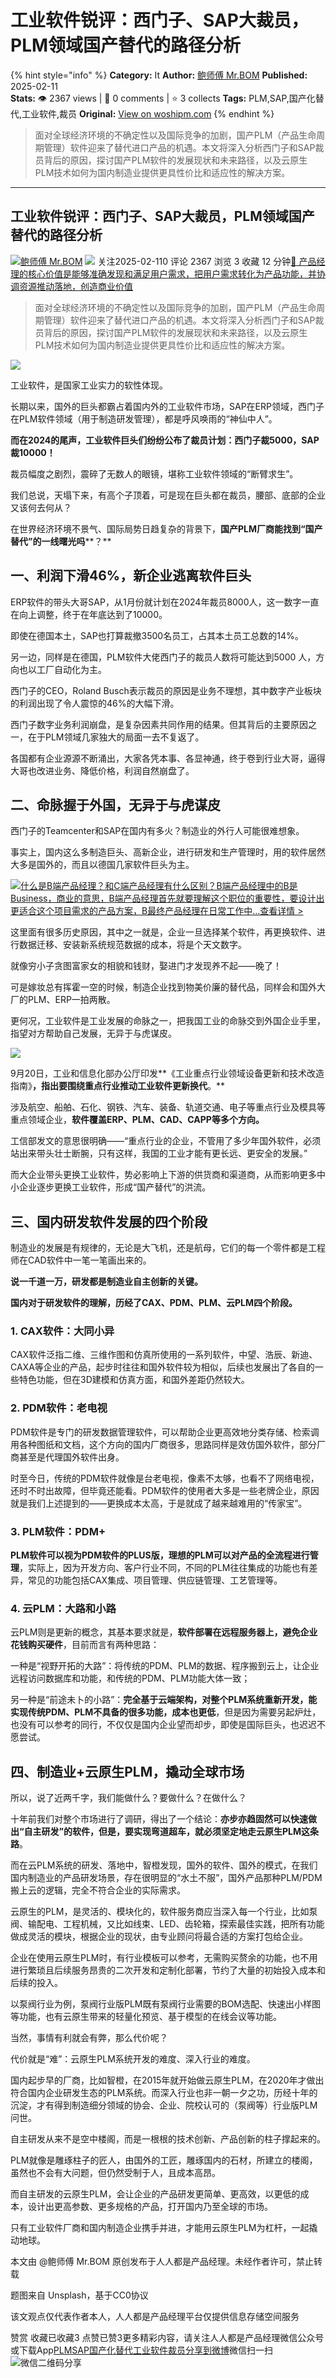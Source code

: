 # 工业软件锐评：西门子、SAP大裁员，PLM领域国产替代的路径分析
{% hint style="info" %}
**Category:** It
**Author:** [鲍师傅 Mr.BOM](https://www.woshipm.com/u/1605931)
**Published:** 2025-02-11  
**Stats:** 👁️ 2367 views | 💬 0 comments | ⭐ 3 collects
**Tags:** PLM,SAP,国产化替代,工业软件,裁员
**Original:** [View on woshipm.com](https://www.woshipm.com/it/6177665.html)
{% endhint %}
> 面对全球经济环境的不确定性以及国际竞争的加剧，国产PLM（产品生命周期管理）软件迎来了替代进口产品的机遇。本文将深入分析西门子和SAP裁员背后的原因，探讨国产PLM软件的发展现状和未来路径，以及云原生PLM技术如何为国内制造业提供更具性价比和适应性的解决方案。

---

## 工业软件锐评：西门子、SAP大裁员，PLM领域国产替代的路径分析

[![](https://static.woshipm.com/view/woshipm_api_def_20241113172818_2963.png?imageView2/1/w/72/h/72/q/100)](https://www.woshipm.com/u/1605931)[鲍师傅 Mr.BOM](https://www.woshipm.com/u/1605931) ![](https://static.woshipm.com/tag/1101_1@2x.png) 关注2025-02-110 评论 2367 浏览 3 收藏 12 分钟[🔗 产品经理的核心价值是能够准确发现和满足用户需求，把用户需求转化为产品功能，并协调资源推动落地，创造商业价值](https://ke.qidianla.com/courses/90pm)

> 面对全球经济环境的不确定性以及国际竞争的加剧，国产PLM（产品生命周期管理）软件迎来了替代进口产品的机遇。本文将深入分析西门子和SAP裁员背后的原因，探讨国产PLM软件的发展现状和未来路径，以及云原生PLM技术如何为国内制造业提供更具性价比和适应性的解决方案。

![](https://image.woshipm.com/2023/04/13/d34a618a-d9e1-11ed-9d7a-00163e0b5ff3.jpg)

工业软件，是国家工业实力的软性体现。

长期以来，国外的巨头都霸占着国内外的工业软件市场，SAP在ERP领域，西门子在PLM软件领域（用于制造研发管理），都是呼风唤雨的“神仙中人”。

**而在2024的尾声，工业软件巨头们纷纷公布了裁员计划：西门子裁5000，SAP裁10000！**

裁员幅度之剧烈，震碎了无数人的眼镜，堪称工业软件领域的“断臂求生”。

我们总说，天塌下来，有高个子顶着，可是现在巨头都在裁员，腰部、底部的企业又该何去何从？

在世界经济环境不景气、国际局势日趋复杂的背景下，**国产PLM厂商能找到“国产替代”的一线曙光吗****？**

## 一、利润下滑46%，新企业逃离软件巨头

ERP软件的带头大哥SAP，从1月份就计划在2024年裁员8000人，这一数字一直在向上调整，终于在年底达到了10000。

即使在德国本土，SAP也打算裁撤3500名员工，占其本土员工总数的14%。

另一边，同样是在德国，PLM软件大佬西门子的裁员人数将可能达到5000 人，方向也以工厂自动化为主。

西门子的CEO，Roland Busch表示裁员的原因是业务不理想，其中数字产业板块的利润出现了令人震惊的46%的大幅下滑。

西门子数字业务利润崩盘，是复杂因素共同作用的结果。但其背后的主要原因之一，在于PLM领域几家独大的局面一去不复返了。

各国都有企业源源不断涌出，大家各凭本事、各显神通，终于卷到行业大哥，逼得大哥也改进业务、降低价格，利润自然崩盘了。

## 二、命脉握于外国，无异于与虎谋皮

西门子的Teamcenter和SAP在国内有多火？制造业的外行人可能很难想象。

事实上，国内这么多制造巨头、高新企业，进行研发和生产管理时，用的软件居然大多是国外的，而且以德国几家软件巨头为主。

[![](https://image.woshipm.com/2023/07/27/6f50fd24-2c7f-11ee-875d-00163e0b5ff3.png)什么是B端产品经理？和C端产品经理有什么区别？B端产品经理中的B是Business，商业的意思，B端产品经理首先就要理解这个职位的重要性，要设计出更适合这个项目需求的产品方案，B最终产品经理在日常工作中...查看详情 >](https://ke.qidianla.com/courses/bcpm)

这里面有很多历史原因，其中之一就是，企业一旦选择某个软件，再更换软件、进行数据迁移、安装新系统规范数据的成本，将是个天文数字。

就像穷小子贪图富家女的相貌和钱财，娶进门才发现养不起——晚了！

可是嫁妆总有挥霍一空的时候，制造企业找到物美价廉的替代品，同样会和国外大厂的PLM、ERP一拍两散。

更何况，工业软件是工业发展的命脉之一，把我国工业的命脉交到外国企业手里，指望对方帮助自己发展，无异于与虎谋皮。

![](https://image.woshipm.com/2025/02/10/6548edae-e778-11ef-ae00-00163e09d72f.png)

9月20日，工业和信息化部办公厅印发**《工业重点行业领域设备更新和技术改造指南》**，指出要围绕重点行业推动工业软件更新换代**。**

涉及航空、船舶、石化、钢铁、汽车、装备、轨道交通、电子等重点行业及模具等重点领域企业，**软件覆盖ERP、PLM、CAD、CAPP等多个方向。**

工信部发文的意思很明确——“重点行业的企业，不管用了多少年国外软件，必须站出来带头壮士断腕，只有这样，我国的工业才能有更长远、更安全的发展。”

而大企业带头更换工业软件，势必影响上下游的供货商和渠道商，从而影响更多中小企业逐步更换工业软件，形成“国产替代”的洪流。

## 三、国内研发软件发展的四个阶段

制造业的发展是有规律的，无论是大飞机，还是航母，它们的每一个零件都是工程师在CAD软件中一笔一笔画出来的。

**说一千道一万，研发都是制造业自主创新的关键。**

**国内对于研发软件的理解，历经了CAX、PDM、PLM、云PLM四个阶段。**

### 1\. CAX软件：大同小异

CAX软件泛指二维、三维作图和仿真所使用的一系列软件，中望、浩辰、新迪、CAXA等企业的产品，起步时往往和国外软件较为相似，后续也发展出了各自的一些特色功能，但在3D建模和仿真方面，和国外差距仍然较大。

### 2\. PDM软件：老电视

PDM软件是专门的研发数据管理软件，可以帮助企业更高效地分类存储、检索调用各种图纸和文档，这个方向的国内厂商很多，思路同样是效仿国外软件，部分厂商甚至是代理国外软件出身。

时至今日，传统的PDM软件就像是台老电视，像素不太够，也看不了网络电视，还时不时出故障，但毕竟还能看。PDM软件的使用者大多是一些老牌企业，原因就是我们上述提到的——更换成本太高，于是就成了越来越难用的“传家宝”。

### 3\. PLM软件：PDM+

**PLM软件可以视为PDM软件的PLUS版，理想的PLM可以对产品的全流程进行管理**，实际上，因为开发方向、客户行业不同，不同的PLM往往集成的功能也有差异，常见的功能包括CAX集成、项目管理、供应链管理、工艺管理等。

### 4\. 云PLM：大路和小路

云PLM则是更新的概念，其基本要求就是，**软件部署在远程服务器上，避免企业花钱购买硬件**，目前而言有两种思路：

一种是“视野开拓的大路”：将传统的PDM、PLM的数据、程序搬到云上，让企业远程访问数据库和功能，和传统的PDM、PLM功能大体一致；

另一种是“前途未卜的小路”：**完全基于云端架构，对整个PLM系统重新开发，能实现传统PDM、PLM不具备的很多功能，成本也更低**，但是因为需要另起炉灶，也没有可以参考的同行，不仅仅是国内企业望而却步，即使是国际巨头，也迟迟不愿尝试。

## 四、制造业+云原生PLM，撬动全球市场

所以，说了近两千字，我们能做什么？要做什么？在做什么？

十年前我们对整个市场进行了调研，得出了一个结论：**亦步亦趋固然可以快速做出“自主研发”的软件，但是，要实现弯道超车，就必须坚定地走云原生PLM这条路**。

而在云PLM系统的研发、落地中，智橙发现，国外的软件、国外的模式，在我们国内制造业的产品研发场景，存在很明显的“水土不服”，国外产品那种PLM/PDM搬上云的逻辑，完全不符合企业的实际需求。

云原生的PLM，是灵活的、模块化的，软件服务商应当深入每一个行业，比如泵阀、输配电、工程机械，又比如线束、LED、齿轮箱，探索最佳实践，把所有功能做成灵活的模块，根据企业的现状，由专业顾问将最合适的方案打包给企业。

企业在使用云原生PLM时，有行业模板可以参考，无需购买赘余的功能，也不用进行繁琐且后续服务昂贵的二次开发和定制化部署，节约了大量的初始投入成本和后续的投入。

以泵阀行业为例，泵阀行业版PLM既有泵阀行业需要的BOM选配、快速出小样图等功能，也有云原生带来的轻量化预览、基于模型的在线会议等功能。

当然，事情有利就会有弊，那么代价呢？

代价就是“难”：云原生PLM系统开发的难度、深入行业的难度。

国内起步早的厂商，比如智橙，在2015年就开始做云原生PLM，在2020年才做出符合国内企业研发生态的PLM系统。而深入行业也非一朝一夕之功，历经十年的沉淀，才有得到制造细分领域的协会、企业、院校认可的（泵阀等）行业版PLM问世。

自主研发从来不是空中楼阁，而是一根根的技术创新、产品创新的柱子撑起来的。

PLM就像是雕琢柱子的匠人，由国外的工匠，雕琢国内的石材，所建立的楼阁，虽然也不会有大问题，但仍然受制于人，且成本高昂。

而自主研发的云原生PLM，会让企业的产品研发更简单、更高效，以更低的成本，设计出更高参数、更多规格的产品，打开国内乃至全球的市场。

只有工业软件厂商和国内制造企业携手并进，才能用云原生PLM为杠杆，一起撬动地球。

本文由 @鲍师傅 Mr.BOM 原创发布于人人都是产品经理。未经作者许可，禁止转载

题图来自 Unsplash，基于CC0协议

该文观点仅代表作者本人，人人都是产品经理平台仅提供信息存储空间服务

赞赏 收藏已收藏3 点赞已赞3更多精彩内容，请关注人人都是产品经理微信公众号或下载App[PLM](https://www.woshipm.com/tag/plm)[SAP](https://www.woshipm.com/tag/sap)[国产化替代](https://www.woshipm.com/tag/%e5%9b%bd%e4%ba%a7%e5%8c%96%e6%9b%bf%e4%bb%a3)[工业软件](https://www.woshipm.com/tag/%e5%b7%a5%e4%b8%9a%e8%bd%af%e4%bb%b6)[裁员](https://www.woshipm.com/tag/%e8%a3%81%e5%91%98)[分享到微博](https://service.weibo.com/share/share.php?appkey=2775287854&title=工业软件锐评：西门子、SAP大裁员，PLM领域国产替代的路径分析&url=https://www.woshipm.com/it/6177665.html&pic=https://image.woshipm.com/2023/04/13/d34a618a-d9e1-11ed-9d7a-00163e0b5ff3.jpg)微信扫一扫![微信二维码](https://api.pwmqr.com/qrcode/create/?url=https://www.woshipm.com/it/6177665.html)分享